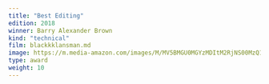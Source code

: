 ```yaml
---
title: "Best Editing"
edition: 2018
winner: Barry Alexander Brown
kind: "technical"
film: blackkklansman.md
image: https://m.media-amazon.com/images/M/MV5BMGU0MGYzMDItM2RjNS00MzQ1LTgzZWYtMWE4YmMxMWU4OTVlXkEyXkFqcGc@._V1_FMjpg_UX660_.jpg
type: award
weight: 10
---
```

